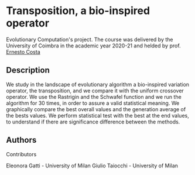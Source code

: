 # Transposition, a bio-inspired operator

Evolutionary Computation's project. The course was delivered by the University of Coimbra in the academic year 2020-21 and helded by prof. [Ernesto Costa](https://ernesto.dei.uc.pt/)

## Description

We study in the landscape of evolutionary algorithm a bio-inspired variation operator, the transposition, and we compare it with the uniform crossover operator. We use the Rastrigin and the Schwafel function and we run the algorithm for 30 times, in order to assure a valid statistical meaning. We graphically compare the best overall values and the generation average of the bests values. We perform statistical test with the best at the end values, to understand if there are significance difference between the methods.

## Authors

Contributors

Eleonora Gatti - University of Milan
Giulio Taiocchi - University of Milan
